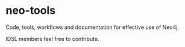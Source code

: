# neo-tools

Code, tools, workflows and documentation for effective use of Neo4j.

IDSL members feel free to contribute.
